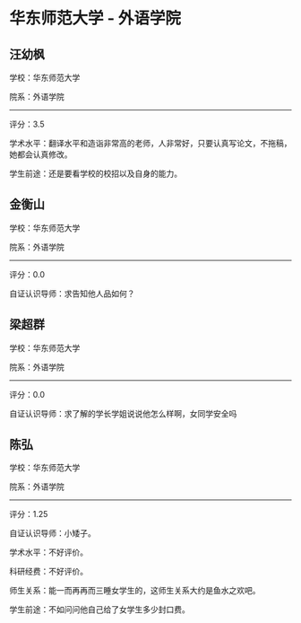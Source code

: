 # 华东师范大学 - 外语学院

## 汪幼枫

学校：华东师范大学

院系：外语学院

* * *

评分：3.5

学术水平：翻译水平和造诣非常高的老师，人非常好，只要认真写论文，不拖稿，她都会认真修改。

学生前途：还是要看学校的校招以及自身的能力。

## 金衡山

学校：华东师范大学

院系：外语学院

* * *

评分：0.0

自证认识导师：求告知他人品如何？

## 梁超群

学校：华东师范大学

院系：外语学院

* * *

评分：0.0

自证认识导师：求了解的学长学姐说说他怎么样啊，女同学安全吗

## 陈弘

学校：华东师范大学

院系：外语学院

* * *

评分：1.25

自证认识导师：小矮子。

学术水平：不好评价。

科研经费：不好评价。

师生关系：能一而再再而三睡女学生的，这师生关系大约是鱼水之欢吧。

学生前途：不如问问他自己给了女学生多少封口费。
